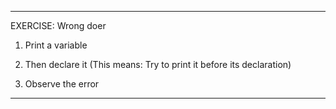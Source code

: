 ---------------------------------------------------------
 EXERCISE: Wrong doer

  1. Print a variable

  2. Then declare it
  (This means: Try to print it before its declaration)

  3. Observe the error
 ---------------------------------------------------------